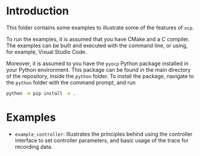 # Introduction

This folder contains some examples to illustrate some of the features of `ocp`. 

To run the examples, it is assumed that you have CMake and a C compiler. The examples can be built and executed with the command line, or using, for example, Visual Studio Code.

Moreover, it is assumed to you have the `pyocp` Python package installed in your Python environment. This package can be found in the main directory of the repository, inside the `python` folder. To install the package, navigate to the `python` folder with the command prompt, and run
```sh
python -m pip install -e .
``` 

# Examples

- `example_controller`: Illustrates the principles behind using the controller interface to set controller parameters, and basic usage of the trace for recording data. 
